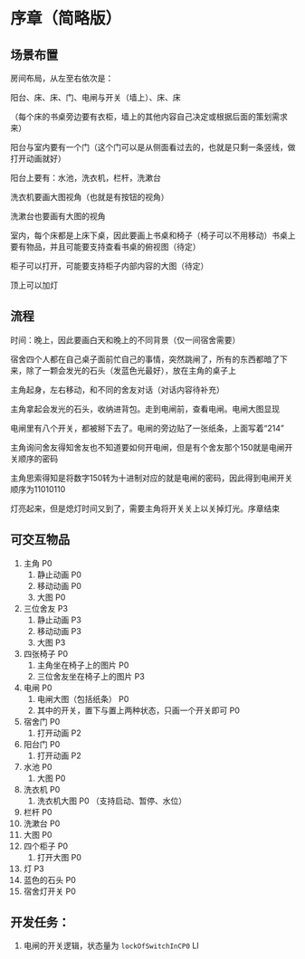 # 序章（简略版）

## 场景布置

房间布局，从左至右依次是：

阳台、床、床、门、电闸与开关（墙上）、床、床

（每个床的书桌旁边要有衣柜，墙上的其他内容自己决定或根据后面的策划需求来）

阳台与室内要有一个门（这个门可以是从侧面看过去的，也就是只剩一条竖线，做打开动画就好）

阳台上要有：水池，洗衣机，栏杆，洗漱台

洗衣机要画大图视角（也就是有按钮的视角）

洗漱台也要画有大图的视角

室内，每个床都是上床下桌，因此要画上书桌和椅子（椅子可以不用移动）书桌上要有物品，并且可能要支持查看书桌的俯视图（待定）

柜子可以打开，可能要支持柜子内部内容的大图（待定）

顶上可以加灯

## 流程

时间：晚上，因此要画白天和晚上的不同背景（仅一间宿舍需要）

宿舍四个人都在自己桌子面前忙自己的事情，突然跳闸了，所有的东西都暗了下来，除了一颗会发光的石头（发蓝色光最好），放在主角的桌子上

主角起身，左右移动，和不同的舍友对话（对话内容待补充）

主角拿起会发光的石头，收纳进背包。走到电闸前，查看电闸。电闸大图显现

电闸里有八个开关，都被掰下去了。电闸的旁边贴了一张纸条，上面写着“214”

主角询问舍友得知舍友也不知道要如何开电闸，但是有个舍友那个150就是电闸开关顺序的密码

主角思索得知是将数字150转为十进制对应的就是电闸的密码，因此得到电闸开关顺序为11010110

灯亮起来，但是熄灯时间又到了，需要主角将开关关上以关掉灯光。序章结束

## 可交互物品

1. 主角 P0
   1. 静止动画 P0
   2. 移动动画 P0
   3. 大图 P0
2. 三位舍友 P3
   1. 静止动画 P3
   2. 移动动画 P3
   3. 大图 P3
3. 四张椅子 P0
   1. 主角坐在椅子上的图片 P0
   2. 三位舍友坐在椅子上的图片 P3
4. 电闸 P0
   1. 电闸大图（包括纸条） P0
   2. 其中的开关，置下与置上两种状态，只画一个开关即可 P0
5. 宿舍门 P0
   1. 打开动画 P2
6. 阳台门 P0
   1. 打开动画 P2
7. 水池 P0
   1. 大图 P0
8. 洗衣机 P0
   1. 洗衣机大图 P0 （支持启动、暂停、水位）
9. 栏杆 P0
10. 洗漱台 P0
   1. 大图 P0
11. 四个柜子 P0
    1. 打开大图 P0
12. 灯 P3
13. 蓝色的石头 P0
14. 宿舍灯开关 P0

## 开发任务：

1. 电闸的开关逻辑，状态量为 `lockOfSwitchInCP0` LI
